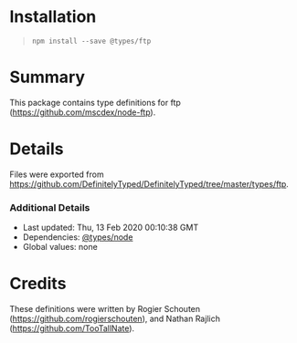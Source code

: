 # Installation
> `npm install --save @types/ftp`

# Summary
This package contains type definitions for ftp (https://github.com/mscdex/node-ftp).

# Details
Files were exported from https://github.com/DefinitelyTyped/DefinitelyTyped/tree/master/types/ftp.

### Additional Details
 * Last updated: Thu, 13 Feb 2020 00:10:38 GMT
 * Dependencies: [@types/node](https://npmjs.com/package/@types/node)
 * Global values: none

# Credits
These definitions were written by Rogier Schouten (https://github.com/rogierschouten), and Nathan Rajlich (https://github.com/TooTallNate).
